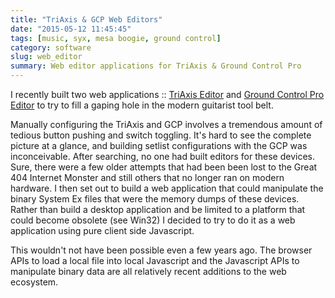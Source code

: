```yaml
---
title: "TriAxis & GCP Web Editors"
date: "2015-05-12 11:45:45"
tags: [music, syx, mesa boogie, ground control]
category: software
slug: web_editor
summary: Web editor applications for TriAxis & Ground Control Pro
---
```

	
I recently built two web applications :: [TriAxis Editor](http://triaxiseditor.com) and [Ground Control Pro Editor](http://gcproeditor.com) to try to fill a gaping hole in the modern guitarist tool belt.

Manually configuring the TriAxis and GCP involves a tremendous amount of tedious button pushing and switch toggling.  It's hard to see the complete picture at a glance, and building setlist configurations with the GCP was inconceivable.  After searching, no one had built editors for these devices.  Sure, there were a few older attempts that had been been lost to the Great 404 Internet Monster and still others that no longer ran on modern hardware.  I then set out to build a web application that could manipulate the binary System Ex files that were the memory dumps of these devices.  Rather than build a desktop application and be limited to a platform that could become obsolete (see Win32) I decided to try to do it as a web application using pure client side Javascript.

This wouldn't not have been possible even a few years ago.  The browser APIs to load a local file into local Javascript and the Javascript APIs to manipulate binary data are all relatively recent additions to the web ecosystem.
